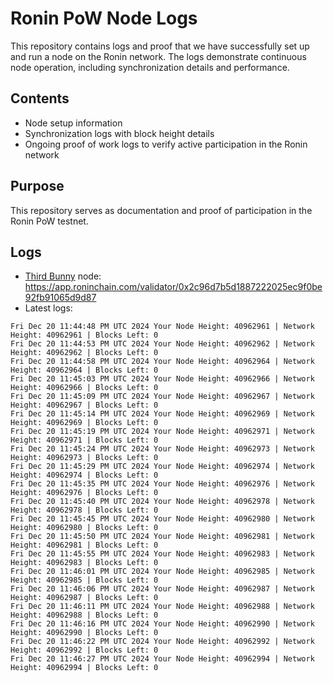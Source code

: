 # Ronin PoW Node Logs

This repository contains logs and proof that we have successfully set up and run a node on the Ronin network. The logs demonstrate continuous node operation, including synchronization details and performance.

## Contents

- Node setup information
- Synchronization logs with block height details
- Ongoing proof of work logs to verify active participation in the Ronin network

## Purpose

This repository serves as documentation and proof of participation in the Ronin PoW testnet.

## Logs

- [Third Bunny](https://thirdbunny.xyz/) node: https://app.roninchain.com/validator/0x2c96d7b5d1887222025ec9f0be92fb91065d9d87
- Latest logs:
```
Fri Dec 20 11:44:48 PM UTC 2024 Your Node Height: 40962961 | Network Height: 40962961 | Blocks Left: 0
Fri Dec 20 11:44:53 PM UTC 2024 Your Node Height: 40962962 | Network Height: 40962962 | Blocks Left: 0
Fri Dec 20 11:44:58 PM UTC 2024 Your Node Height: 40962964 | Network Height: 40962964 | Blocks Left: 0
Fri Dec 20 11:45:03 PM UTC 2024 Your Node Height: 40962966 | Network Height: 40962966 | Blocks Left: 0
Fri Dec 20 11:45:09 PM UTC 2024 Your Node Height: 40962967 | Network Height: 40962967 | Blocks Left: 0
Fri Dec 20 11:45:14 PM UTC 2024 Your Node Height: 40962969 | Network Height: 40962969 | Blocks Left: 0
Fri Dec 20 11:45:19 PM UTC 2024 Your Node Height: 40962971 | Network Height: 40962971 | Blocks Left: 0
Fri Dec 20 11:45:24 PM UTC 2024 Your Node Height: 40962973 | Network Height: 40962973 | Blocks Left: 0
Fri Dec 20 11:45:29 PM UTC 2024 Your Node Height: 40962974 | Network Height: 40962974 | Blocks Left: 0
Fri Dec 20 11:45:35 PM UTC 2024 Your Node Height: 40962976 | Network Height: 40962976 | Blocks Left: 0
Fri Dec 20 11:45:40 PM UTC 2024 Your Node Height: 40962978 | Network Height: 40962978 | Blocks Left: 0
Fri Dec 20 11:45:45 PM UTC 2024 Your Node Height: 40962980 | Network Height: 40962980 | Blocks Left: 0
Fri Dec 20 11:45:50 PM UTC 2024 Your Node Height: 40962981 | Network Height: 40962981 | Blocks Left: 0
Fri Dec 20 11:45:55 PM UTC 2024 Your Node Height: 40962983 | Network Height: 40962983 | Blocks Left: 0
Fri Dec 20 11:46:01 PM UTC 2024 Your Node Height: 40962985 | Network Height: 40962985 | Blocks Left: 0
Fri Dec 20 11:46:06 PM UTC 2024 Your Node Height: 40962987 | Network Height: 40962987 | Blocks Left: 0
Fri Dec 20 11:46:11 PM UTC 2024 Your Node Height: 40962988 | Network Height: 40962988 | Blocks Left: 0
Fri Dec 20 11:46:16 PM UTC 2024 Your Node Height: 40962990 | Network Height: 40962990 | Blocks Left: 0
Fri Dec 20 11:46:22 PM UTC 2024 Your Node Height: 40962992 | Network Height: 40962992 | Blocks Left: 0
Fri Dec 20 11:46:27 PM UTC 2024 Your Node Height: 40962994 | Network Height: 40962994 | Blocks Left: 0
```
